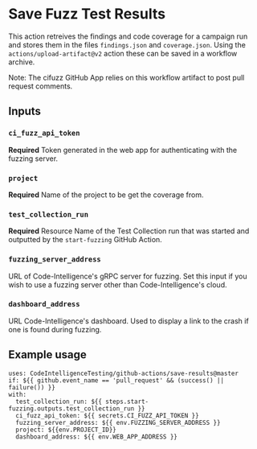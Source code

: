 # Save Fuzz Test Results

This action retreives the findings and code coverage for a campaign run and stores them in the files 
`findings.json` and `coverage.json`. Using the `actions/upload-artifact@v2` action these can be saved
in a workflow archive.

Note: The cifuzz GitHub App relies on this workflow artifact to post pull request comments.

## Inputs

### `ci_fuzz_api_token`

**Required** Token generated in the web app for authenticating with the fuzzing server.

### `project`

**Required** Name of the project to be get the coverage from.

### `test_collection_run`

**Required** Resource Name of the Test Collection run that was started and outputted by the `start-fuzzing` GitHub Action.

### `fuzzing_server_address`

URL of Code-Intelligence's gRPC server for fuzzing.
Set this input if you wish to use a fuzzing server other than Code-Intelligence's cloud.


### `dashboard_address`

URL Code-Intelligence's dashboard. Used to display a link to the crash if one is found during fuzzing. 

## Example usage

```
uses: CodeIntelligenceTesting/github-actions/save-results@master
if: ${{ github.event_name == 'pull_request' && (success() || failure()) }}
with:
  test_collection_run: ${{ steps.start-fuzzing.outputs.test_collection_run }}
  ci_fuzz_api_token: ${{ secrets.CI_FUZZ_API_TOKEN }}
  fuzzing_server_address: ${{ env.FUZZING_SERVER_ADDRESS }}
  project: ${{env.PROJECT_ID}}
  dashboard_address: ${{ env.WEB_APP_ADDRESS }}
```
